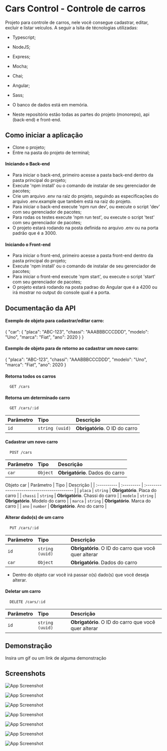 
# Cars Control - Controle de carros

Projeto para controle de carros, nele você consegue cadastrar, editar, excluir e listar veículos. A seguir a lsita de técnologias utilizadas:

* Typescript;
* NodeJS;
* Express;
* Mocha;
* Chai;
* Angular;
* Sass;
* O banco de dados está em memória.

* Neste repositório estão todas as partes do projeto (monorepo), api (back-end) e front-end.

## Como iniciar a aplicação

* Clone o projeto;
* Entre na pasta do projeto de terminal;

#### Iniciando o Back-end
  * Para iniciar o back-end, primeiro acesse a pasta back-end dentro da pasta principal do projeto;
  * Execute 'npm install' ou o comando de instalar de seu gerenciador de pacotes;
  * Crie um arquivo .env na raiz do projeto, seguindo as especificações do arquivo .env.example que também está na raiz do projeto.
  * Para iniciar o back-end execute 'npm run dev', ou execute o script 'dev' com seu gerenciador de pacotes;
  * Para rodas os testes execute 'npm run test', ou execute o script 'test' com seu gerenciador de pacotes;
  * O projeto estará rodando na posta definida no arquivo .env ou na porta padrão que é a 3000.

#### Iniciando o Front-end
  * Para iniciar o front-end, primeiro acesse a pasta front-end dentro da pasta principal do projeto;
  * Execute 'npm install' ou o comando de instalar de seu gerenciador de pacotes;
  * Para iniciar o front-end execute 'npm start', ou execute o script 'start' com seu gerenciador de pacotes;
  * O projeto estará rodando na posta padrao do Angular que é a 4200 ou irá mostrar no output do console qual é a porta.

## Documentação da API

#### Exemplo de objeto para cadastrar/editar carro:

{
	"car": {
		"placa": "ABC-123",
		"chassi": "AAABBBCCCDDD",
		"modelo": "Uno",
		"marca": "Fiat",
		"ano": 2020
	}
}

#### Exemplo de objeto para de retorno ao cadastrar um novo carro:

{
  "placa": "ABC-123",
  "chassi": "AAABBBCCCDDD",
  "modelo": "Uno",
  "marca": "Fiat",
  "ano": 2020
 }


#### Retorna todos os carros

```http
  GET /cars
```

#### Retorna um determinado carro

```http
  GET /cars/:id
```

| Parâmetro | Tipo          | Descrição                                      |
| :-------- | :------------ | :--------------------------------------------- |
| `id`      | `string (uuid)` | **Obrigatório**. O ID do carro |


#### Cadastrar um novo carro

```http
  POST /cars
```

| Parâmetro   | Tipo       | Descrição                                   |
| :---------- | :--------- | :------------------------------------------ |
| `car`      | `Object` | **Obrigatório**. Dados do carro |

Objeto car
| Parâmetro   | Tipo       | Descrição                                   |
| :---------- | :--------- | :------------------------------------------ |
| `placa`      | `string` | **Obrigatório**. Placa do carro |
| `chassi`      | `string` | **Obrigatório**. Chassi do carro |
| `modelo`      | `string` | **Obrigatório**. Modelo do carro |
| `marca`      | `string` | **Obrigatório**. Marca do carro |
| `ano`      | `number` | **Obrigatório**. Ano do carro |


#### Alterar dado(s) de um carro

```http
  PUT /cars/:id
```

| Parâmetro | Tipo          | Descrição                                      |
| :-------- | :------------ | :--------------------------------------------- |
| `id`      | `string (uuid)` | **Obrigatório**. O ID do carro que você quer alterar |
| `car`      | `Object` | **Obrigatório**. Dados do carro |

- Dentro do objeto car você irá passar o(s) dado(s) que você deseja alterar.

#### Deletar um carro

```http
  DELETE /cars/:id
```

| Parâmetro   | Tipo       | Descrição                                   |
| :---------- | :--------- | :------------------------------------------ |
| `id`      | `string (uuid)` | **Obrigatório**. O ID do carro que você quer alterar |



## Demonstração

Insira um gif ou um link de alguma demonstração


## Screenshots

![App Screenshot](https://media.discordapp.net/attachments/1044691984260010016/1047183122661388328/image.png?width=1242&height=632)

![App Screenshot](https://media.discordapp.net/attachments/1044691984260010016/1047184310416986162/image.png?width=1440&height=355)

![App Screenshot](https://media.discordapp.net/attachments/1044691984260010016/1047184731256651776/image.png?width=1287&height=632)

![App Screenshot](https://media.discordapp.net/attachments/1044691984260010016/1047185705018867722/Screenshot_20221129_131443.jpg?width=311&height=632)

![App Screenshot](https://media.discordapp.net/attachments/1044691984260010016/1047185975463391282/image.png)

![App Screenshot](https://media.discordapp.net/attachments/1044691984260010016/1047185316706013214/Screenshot_20221129_131548.jpg?width=311&height=632)

![App Screenshot](https://media.discordapp.net/attachments/1044691984260010016/1047185315829391410/Screenshot_20221129_131611.jpg?width=311&height=632)
